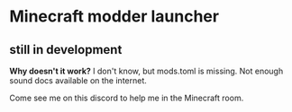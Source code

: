 # Minecraft modder launcher
## still in development

**Why doesn't it work?**
I don't know, but mods.toml is missing. Not enough sound docs available on the internet.

Come see me on this discord to help me in the Minecraft room.
